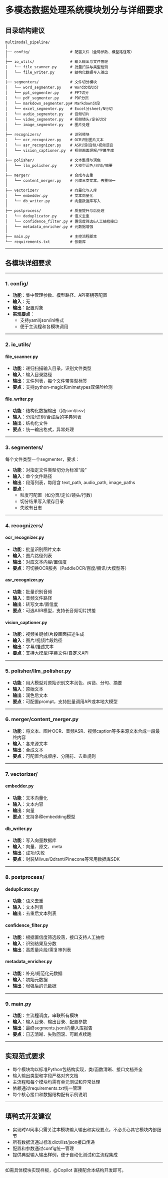 # 多模态数据处理系统模块划分与详细要求

## 目录结构建议

```
multimodal_pipeline/
│
├── config/                  # 配置文件（全局参数、模型路径等）
│
├── io_utils/                # 输入输出与文件管理
│   └── file_scanner.py      # 批量扫描与类型检测
│   └── file_writer.py       # 结构化数据写入输出
│
├── segmenters/              # 文件切分模块
│   └── word_segmenter.py    # Word文档切分
│   └── ppt_segmenter.py     # PPT切分
│   └── pdf_segmenter.py     # PDF分页
│   └── markdown_segmenter.py# Markdown分段
│   └── excel_segmenter.py   # Excel分sheet/N行切
│   └── audio_segmenter.py   # 音频切片
│   └── video_segmenter.py   # 视频镜头/定长切分
│   └── image_segmenter.py   # 图片处理
│
├── recognizers/             # 识别模块
│   └── ocr_recognizer.py    # OCR识别图片文本
│   └── asr_recognizer.py    # ASR识别音频/视频语音
│   └── vision_captioner.py  # 视频画面理解/字幕生成
│
├── polisher/                # 文本整理与润色
│   └── llm_polisher.py      # 大模型润色/纠错/摘要
│
├── merger/                  # 合成与去重
│   └── content_merger.py    # 合成三类文本，去重归一
│
├── vectorizer/              # 向量化与入库
│   └── embedder.py          # 文本向量化
│   └── db_writer.py         # 向量数据库写入
│
├── postprocess/             # 质量提升与后处理
│   └── deduplicator.py      # 语义去重
│   └── confidence_filter.py # 置信度筛选&人工抽检接口
│   └── metadata_enricher.py # 元数据增强
│
├── main.py                  # 主控流程脚本
└── requirements.txt         # 依赖库
```

---

## 各模块详细要求

---

### 1. config/

- **功能**：集中管理参数、模型路径、API密钥等配置
- **输入**：无
- **输出**：配置对象
- **实现要点**：
  - 支持yaml/json/ini格式
  - 便于主流程和各模块调用

---

### 2. io_utils/

#### file_scanner.py

- **功能**：递归扫描输入目录，识别文件类型
- **输入**：输入目录路径
- **输出**：文件列表，每个文件带类型标签
- **要点**：支持python-magic和mimetypes双保险检测

#### file_writer.py

- **功能**：结构化数据输出（如jsonl/csv）
- **输入**：分段/识别/合成后的字典列表
- **输出**：结构化文件
- **要点**：统一输出格式，异常处理

---

### 3. segmenters/

每个文件类型一个segmenter，要求：

- **功能**：对指定文件类型切分为标准“段”
- **输入**：单个文件路径
- **输出**：段落列表，每段含 text_path, audio_path, image_paths
- **要点**：
  - 粒度可配置（如分页/定长/镜头/行数）
  - 切分结果写入缓存目录
  - 失败有日志

---

### 4. recognizers/

#### ocr_recognizer.py

- **功能**：批量识别图片文本
- **输入**：图片路径列表
- **输出**：对应文本内容/置信度
- **要点**：可切换OCR服务（PaddleOCR/百度/腾讯/大模型等）

#### asr_recognizer.py

- **功能**：批量识别音频
- **输入**：音频文件路径
- **输出**：转写文本/置信度
- **要点**：可选ASR模型，支持长音频切片拼接

#### vision_captioner.py

- **功能**：视频关键帧/片段画面描述生成
- **输入**：图片/视频片段路径
- **输出**：字幕/描述文本
- **要点**：支持大模型/字幕文件/自定义API

---

### 5. polisher/llm_polisher.py

- **功能**：用大模型对原始识别文本润色、纠错、分句、摘要
- **输入**：原始文本
- **输出**：润色后文本
- **要点**：可配置prompt，支持批量调用API或本地大模型

---

### 6. merger/content_merger.py

- **功能**：将文本、图片OCR、音频ASR、视频caption等多来源文本合成一段最终内容
- **输入**：各来源文本
- **输出**：合成文本
- **要点**：可配置合成顺序、分隔符、去重规则

---

### 7. vectorizer/

#### embedder.py

- **功能**：文本向量化
- **输入**：文本内容
- **输出**：向量
- **要点**：支持多种embedding模型

#### db_writer.py

- **功能**：写入向量数据库
- **输入**：向量、原文、meta
- **输出**：成功/失败
- **要点**：封装Milvus/Qdrant/Pinecone等常用数据库SDK

---

### 8. postprocess/

#### deduplicator.py

- **功能**：语义去重
- **输入**：文本列表
- **输出**：去重后文本列表

#### confidence_filter.py

- **功能**：根据置信度筛选段落，接口支持人工抽检
- **输入**：识别结果及分数
- **输出**：高质量片段/需复审列表

#### metadata_enricher.py

- **功能**：补充/规范化元数据
- **输入**：初始元数据
- **输出**：增强后的元数据

---

### 9. main.py

- **功能**：主流程调度，串联所有模块
- **输入**：输入目录、输出目录、配置参数
- **输出**：最终segments.json/向量入库报告
- **要点**：日志清晰、失败回滚、可断点续跑

---

## 实现范式要求

- 每个模块均以标准Python包结构实现，类/函数清晰、接口文档齐全
- 输入输出类型和字段严格对齐文档
- 主流程和每个模块均需有单元测试和异常处理
- 依赖通过requirements.txt统一管理
- 每个核心接口和数据结构配有示例说明

---

## 填鸭式开发建议

- 实现时AI同事只需关注本模块输入输出和实现要点，不必关心其它模块内部细节
- 所有数据流通过标准dict/list/json接口传递
- 配置和参数通过config统一管理
- 提供典型输入输出样例，便于自动化测试和主流程集成

---

如需具体模块实现样板，@Copilot 直接配合本结构开发即可。